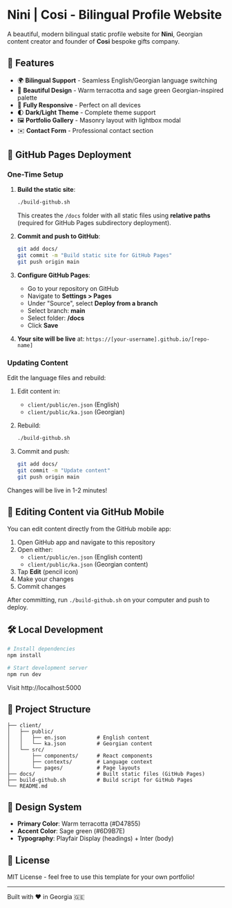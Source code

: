 # Nini | Cosi - Bilingual Profile Website

A beautiful, modern bilingual static profile website for **Nini**, Georgian content creator and founder of **Cosi** bespoke gifts company.

## 🌟 Features

- 🌍 **Bilingual Support** - Seamless English/Georgian language switching
- 🎨 **Beautiful Design** - Warm terracotta and sage green Georgian-inspired palette
- 📱 **Fully Responsive** - Perfect on all devices
- 🌓 **Dark/Light Theme** - Complete theme support
- 🖼️ **Portfolio Gallery** - Masonry layout with lightbox modal
- ✉️ **Contact Form** - Professional contact section

## 🚀 GitHub Pages Deployment

### One-Time Setup

1. **Build the static site**:
   ```bash
   ./build-github.sh
   ```
   This creates the `/docs` folder with all static files using **relative paths** (required for GitHub Pages subdirectory deployment).

2. **Commit and push to GitHub**:
   ```bash
   git add docs/
   git commit -m "Build static site for GitHub Pages"
   git push origin main
   ```

3. **Configure GitHub Pages**:
   - Go to your repository on GitHub
   - Navigate to **Settings > Pages**
   - Under "Source", select **Deploy from a branch**
   - Select branch: **main**
   - Select folder: **/docs**
   - Click **Save**

4. **Your site will be live** at: `https://[your-username].github.io/[repo-name]`

### Updating Content

Edit the language files and rebuild:

1. Edit content in:
   - `client/public/en.json` (English)
   - `client/public/ka.json` (Georgian)

2. Rebuild:
   ```bash
   ./build-github.sh
   ```

3. Commit and push:
   ```bash
   git add docs/
   git commit -m "Update content"
   git push origin main
   ```

Changes will be live in 1-2 minutes!

## 📝 Editing Content via GitHub Mobile

You can edit content directly from the GitHub mobile app:

1. Open GitHub app and navigate to this repository
2. Open either:
   - `client/public/en.json` (English content)
   - `client/public/ka.json` (Georgian content)
3. Tap **Edit** (pencil icon)
4. Make your changes
5. Commit changes

After committing, run `./build-github.sh` on your computer and push to deploy.

## 🛠️ Local Development

```bash
# Install dependencies
npm install

# Start development server
npm run dev
```

Visit http://localhost:5000

## 📁 Project Structure

```
├── client/
│   ├── public/
│   │   ├── en.json          # English content
│   │   └── ka.json          # Georgian content
│   └── src/
│       ├── components/      # React components
│       ├── contexts/        # Language context
│       └── pages/           # Page layouts
├── docs/                    # Built static files (GitHub Pages)
├── build-github.sh          # Build script for GitHub Pages
└── README.md
```

## 🎨 Design System

- **Primary Color**: Warm terracotta (#D47855)
- **Accent Color**: Sage green (#6D9B7E)
- **Typography**: Playfair Display (headings) + Inter (body)

## 📄 License

MIT License - feel free to use this template for your own portfolio!

---

Built with ❤️ in Georgia 🇬🇪
